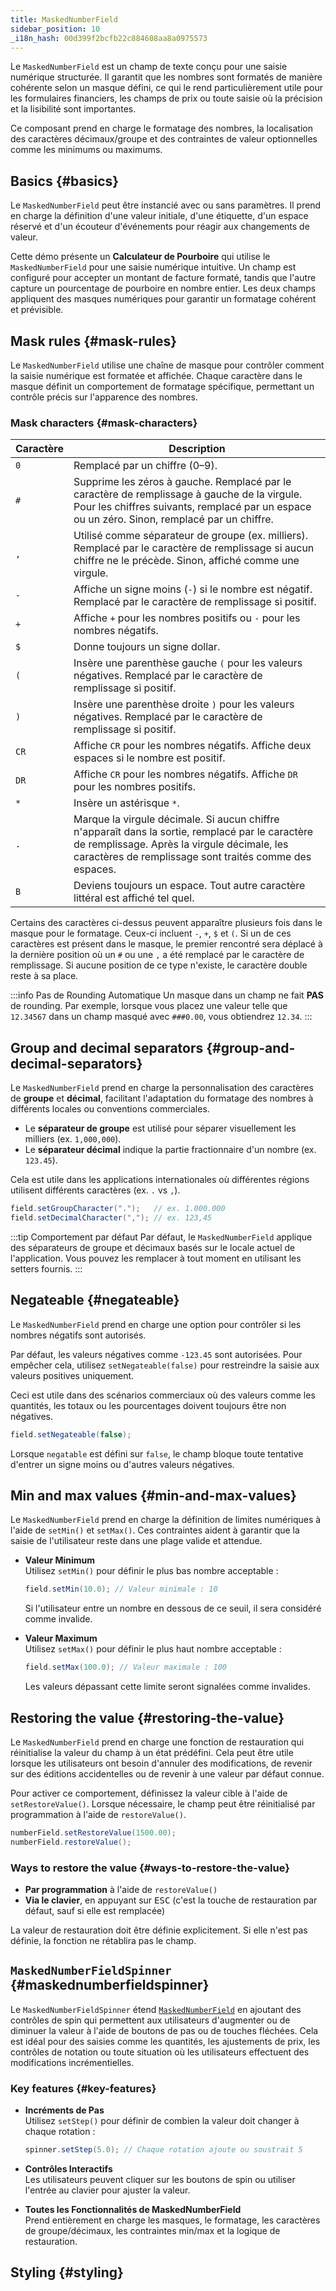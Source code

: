 ```yaml
---
title: MaskedNumberField
sidebar_position: 10
_i18n_hash: 00d399f2bcfb22c884608aa8a0975573
---
```

<DocChip chip='shadow' />
<DocChip chip='name' label="dwc-numberfield" />
<DocChip chip='since' label='24.10' />
<JavadocLink type="foundation" location="com/webforj/component/field/MaskedNumberField" top='true'/>

Le `MaskedNumberField` est un champ de texte conçu pour une saisie numérique structurée. Il garantit que les nombres sont formatés de manière cohérente selon un masque défini, ce qui le rend particulièrement utile pour les formulaires financiers, les champs de prix ou toute saisie où la précision et la lisibilité sont importantes.

Ce composant prend en charge le formatage des nombres, la localisation des caractères décimaux/groupe et des contraintes de valeur optionnelles comme les minimums ou maximums.

## Basics {#basics}

Le `MaskedNumberField` peut être instancié avec ou sans paramètres. Il prend en charge la définition d'une valeur initiale, d'une étiquette, d'un espace réservé et d'un écouteur d'événements pour réagir aux changements de valeur.

Cette démo présente un **Calculateur de Pourboire** qui utilise le `MaskedNumberField` pour une saisie numérique intuitive. Un champ est configuré pour accepter un montant de facture formaté, tandis que l'autre capture un pourcentage de pourboire en nombre entier. Les deux champs appliquent des masques numériques pour garantir un formatage cohérent et prévisible.

<ComponentDemo 
path='/webforj/maskednumberfield?' 
javaE='https://raw.githubusercontent.com/webforj/webforj-documentation/refs/heads/main/src/main/java/com/webforj/samples/views/fields/maskednumberfield/MaskedNumberFieldView.java'
height = '270px'
/>

## Mask rules {#mask-rules}

Le `MaskedNumberField` utilise une chaîne de masque pour contrôler comment la saisie numérique est formatée et affichée. Chaque caractère dans le masque définit un comportement de formatage spécifique, permettant un contrôle précis sur l'apparence des nombres.

### Mask characters {#mask-characters}

| Caractère | Description |
|-----------|-------------|
| `0`       | Remplacé par un chiffre (0–9). |
| `#`       | Supprime les zéros à gauche. Remplacé par le caractère de remplissage à gauche de la virgule. Pour les chiffres suivants, remplacé par un espace ou un zéro. Sinon, remplacé par un chiffre. |
| `,`       | Utilisé comme séparateur de groupe (ex. milliers). Remplacé par le caractère de remplissage si aucun chiffre ne le précède. Sinon, affiché comme une virgule. |
| `-`       | Affiche un signe moins (`-`) si le nombre est négatif. Remplacé par le caractère de remplissage si positif. |
| `+`       | Affiche `+` pour les nombres positifs ou `-` pour les nombres négatifs. |
| `$`       | Donne toujours un signe dollar. |
| `(`       | Insère une parenthèse gauche `(` pour les valeurs négatives. Remplacé par le caractère de remplissage si positif. |
| `)`       | Insère une parenthèse droite `)` pour les valeurs négatives. Remplacé par le caractère de remplissage si positif. |
| `CR`      | Affiche `CR` pour les nombres négatifs. Affiche deux espaces si le nombre est positif. |
| `DR`      | Affiche `CR` pour les nombres négatifs. Affiche `DR` pour les nombres positifs. |
| `*`       | Insère un astérisque `*`. |
| `.`       | Marque la virgule décimale. Si aucun chiffre n'apparaît dans la sortie, remplacé par le caractère de remplissage. Après la virgule décimale, les caractères de remplissage sont traités comme des espaces. |
| `B`       | Deviens toujours un espace. Tout autre caractère littéral est affiché tel quel. |

Certains des caractères ci-dessus peuvent apparaître plusieurs fois dans le masque pour le formatage. Ceux-ci incluent `-`, `+`, `$` et `(`. Si un de ces caractères est présent dans le masque, le premier rencontré sera déplacé à la dernière position où un `#` ou une `,` a été remplacé par le caractère de remplissage. Si aucune position de ce type n'existe, le caractère double reste à sa place.

:::info Pas de Rounding Automatique
Un masque dans un champ ne fait **PAS** de rounding. Par exemple, lorsque vous placez une valeur telle que `12.34567` dans un champ masqué avec `###0.00`, vous obtiendrez `12.34`.
:::

## Group and decimal separators {#group-and-decimal-separators}

Le `MaskedNumberField` prend en charge la personnalisation des caractères de **groupe** et **décimal**, facilitant l'adaptation du formatage des nombres à différents locales ou conventions commerciales.

- Le **séparateur de groupe** est utilisé pour séparer visuellement les milliers (ex. `1,000,000`).
- Le **séparateur décimal** indique la partie fractionnaire d'un nombre (ex. `123.45`).

Cela est utile dans les applications internationales où différentes régions utilisent différents caractères (ex. `.` vs `,`).

```java
field.setGroupCharacter(".");   // ex. 1.000.000
field.setDecimalCharacter(","); // ex. 123,45
```

:::tip Comportement par défaut
Par défaut, le `MaskedNumberField` applique des séparateurs de groupe et décimaux basés sur le locale actuel de l'application. Vous pouvez les remplacer à tout moment en utilisant les setters fournis.
:::

## Negateable {#negateable}

Le `MaskedNumberField` prend en charge une option pour contrôler si les nombres négatifs sont autorisés.

Par défaut, les valeurs négatives comme `-123.45` sont autorisées. Pour empêcher cela, utilisez `setNegateable(false)` pour restreindre la saisie aux valeurs positives uniquement.

Ceci est utile dans des scénarios commerciaux où des valeurs comme les quantités, les totaux ou les pourcentages doivent toujours être non négatives.

```java
field.setNegateable(false);
```

Lorsque `negatable` est défini sur `false`, le champ bloque toute tentative d'entrer un signe moins ou d'autres valeurs négatives.

<ComponentDemo 
path='/webforj/maskednumnegatable/?' 
javaE='https://raw.githubusercontent.com/webforj/webforj-documentation/refs/heads/main/src/main/java/com/webforj/samples/views/fields/maskednumberfield/MaskedNumNegatableView.java'
height = '150px'
/>

## Min and max values {#min-and-max-values}

Le `MaskedNumberField` prend en charge la définition de limites numériques à l'aide de `setMin()` et `setMax()`. Ces contraintes aident à garantir que la saisie de l'utilisateur reste dans une plage valide et attendue.

- **Valeur Minimum**  
  Utilisez `setMin()` pour définir le plus bas nombre acceptable :

  ```java
  field.setMin(10.0); // Valeur minimale : 10
  ```

  Si l'utilisateur entre un nombre en dessous de ce seuil, il sera considéré comme invalide.

- **Valeur Maximum**  
  Utilisez `setMax()` pour définir le plus haut nombre acceptable :

  ```java
  field.setMax(100.0); // Valeur maximale : 100
  ```

  Les valeurs dépassant cette limite seront signalées comme invalides.

## Restoring the value {#restoring-the-value}

Le `MaskedNumberField` prend en charge une fonction de restauration qui réinitialise la valeur du champ à un état prédéfini. Cela peut être utile lorsque les utilisateurs ont besoin d'annuler des modifications, de revenir sur des éditions accidentelles ou de revenir à une valeur par défaut connue.

Pour activer ce comportement, définissez la valeur cible à l'aide de `setRestoreValue()`. Lorsque nécessaire, le champ peut être réinitialisé par programmation à l'aide de `restoreValue()`.

```java
numberField.setRestoreValue(1500.00);
numberField.restoreValue();
```

### Ways to restore the value {#ways-to-restore-the-value}

- **Par programmation** à l'aide de `restoreValue()`
- **Via le clavier**, en appuyant sur <kbd>ESC</kbd> (c'est la touche de restauration par défaut, sauf si elle est remplacée)

La valeur de restauration doit être définie explicitement. Si elle n'est pas définie, la fonction ne rétablira pas le champ.

<ComponentDemo 
path='/webforj/maskednumrestore?' 
javaE='https://raw.githubusercontent.com/webforj/webforj-documentation/refs/heads/main/src/main/java/com/webforj/samples/views/fields/maskednumberfield/MaskedNumRestoreView.java'
height = '150px'
/>

## `MaskedNumberFieldSpinner` {#maskednumberfieldspinner}

Le `MaskedNumberFieldSpinner` étend [`MaskedNumberField`](#basics) en ajoutant des contrôles de spin qui permettent aux utilisateurs d'augmenter ou de diminuer la valeur à l'aide de boutons de pas ou de touches fléchées. Cela est idéal pour des saisies comme les quantités, les ajustements de prix, les contrôles de notation ou toute situation où les utilisateurs effectuent des modifications incrémentielles.

<ComponentDemo 
path='/webforj/maskednumspinner?' 
javaE='https://raw.githubusercontent.com/webforj/webforj-documentation/refs/heads/main/src/main/java/com/webforj/samples/views/fields/maskednumberfield/MaskedNumSpinnerView.java'
height = '120px'
/>

### Key features {#key-features}

- **Incréments de Pas**  
  Utilisez `setStep()` pour définir de combien la valeur doit changer à chaque rotation :

  ```java
  spinner.setStep(5.0); // Chaque rotation ajoute ou soustrait 5
  ```

- **Contrôles Interactifs**  
  Les utilisateurs peuvent cliquer sur les boutons de spin ou utiliser l'entrée au clavier pour ajuster la valeur.

- **Toutes les Fonctionnalités de MaskedNumberField**  
  Prend entièrement en charge les masques, le formatage, les caractères de groupe/décimaux, les contraintes min/max et la logique de restauration.

## Styling {#styling}

<TableBuilder name="MaskedNumberField" />
